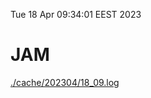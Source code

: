 Tue 18 Apr 09:34:01 EEST 2023
# JAM
<a href='./cache/202304/18_09.log'>./cache/202304/18_09.log</a>
